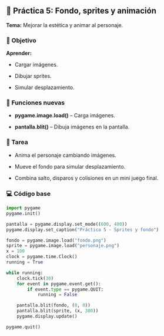 ## 🧩 Práctica 5: Fondo, sprites y animación

**Tema:** Mejorar la estética y animar al personaje.

### 🎯 Objetivo

**Aprender:**

- Cargar imágenes.

- Dibujar sprites.

- Simular desplazamiento.

### 🧠 Funciones nuevas

- **pygame.image.load()** – Carga imágenes.

- **pantalla.blit()** – Dibuja imágenes en la pantalla.

### 🧩 Tarea

- Anima el personaje cambiando imágenes.

- Mueve el fondo para simular desplazamiento.

- Combina salto, disparos y colisiones en un mini juego final.

### 💻 Código base

```python
import pygame
pygame.init()

pantalla = pygame.display.set_mode((600, 400))
pygame.display.set_caption("Práctica 5 - Sprites y fondo")

fondo = pygame.image.load("fondo.png")
sprite = pygame.image.load("personaje.png")
x = 100
clock = pygame.time.Clock()
running = True

while running:
    clock.tick(30)
    for event in pygame.event.get():
        if event.type == pygame.QUIT:
            running = False

    pantalla.blit(fondo, (0, 0))
    pantalla.blit(sprite, (x, 300))
    pygame.display.update()

pygame.quit()

```